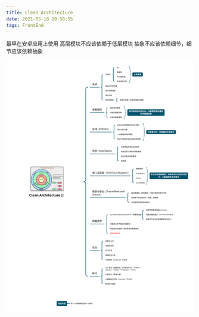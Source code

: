 ```yaml
---
title: Clean Architecture
date: 2021-05-18 20:58:55
tags: FrontEnd
---
```


最早在安卓应用上使用
高层模块不应该依赖于低层模块
抽象不应该依赖细节，细节应该依赖抽象
<!-- more -->
![Clean Architecture](/assets/front/clean_architecture.svg)